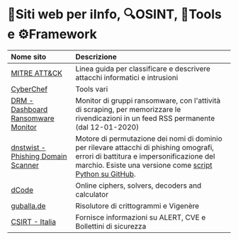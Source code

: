 # :memo:Siti web per :information_source:Info, :mag:OSINT, :wrench:Tools e :gear:Framework

|Nome sito|Descrizione|
|:----|:---|
|[MITRE ATT&CK](https://attack.mitre.org/)|Linea guida per classificare e descrivere attacchi informatici e intrusioni|
|[CyberChef](https://gchq.github.io/CyberChef/)|Tools vari|
|[DRM - Dashboard Ransomware Monitor](https://ransomfeed.it/)|Monitor di gruppi ransomware, con l'attività di scraping, per memorizzare le rivendicazioni in un feed RSS permanente (dal 12-01-2020)|
|[dnstwist - Phishing Domain Scanner](https://dnstwist.it/)|Motore di permutazione dei nomi di dominio per rilevare attacchi di phishing omografi, errori di battitura e impersonificazione del marchio. Esiste una versione come [script Python su GitHub](https://github.com/elceef/dnstwist).|
|[dCode](https://www.dcode.fr/en)|Online ciphers, solvers, decoders and calculator|
|[guballa.de](https://www.guballa.de/)|Risolutore di crittogrammi e Vigenère|
|[CSIRT - Italia](https://www.csirt.gov.it/)|Fornisce informazioni su ALERT, CVE e Bollettini di sicurezza|
